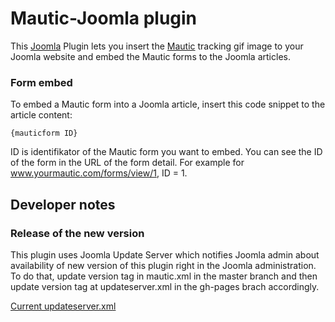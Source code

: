 Mautic-Joomla plugin
====================

This [Joomla](http://joomla.org) Plugin lets you insert the [Mautic](http://mautic.org) tracking gif image to your Joomla website and embed the Mautic forms to the Joomla articles.

### Form embed

To embed a Mautic form into a Joomla article, insert this code snippet to the article content:

	{mauticform ID}

ID is identifikator of the Mautic form you want to embed. You can see the ID of the form in the URL of the form detail. For example for www.yourmautic.com/forms/view/1, ID = 1.

## Developer notes

### Release of the new version

This plugin uses Joomla Update Server which notifies Joomla admin about availability of new version of this plugin right in the Joomla administration. To do that, update version tag in mautic.xml in the master branch and then update version tag at updateserver.xml in the gh-pages brach accordingly.

[Current updateserver.xml](http://mautic.github.io/mautic-joomla/updateserver.xml)
